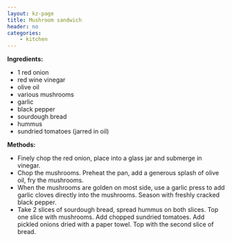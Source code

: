 ```yaml
---
layout: kz-page
title: Mushroom sandwich
header: no
categories:
    - kitchen
---
```


**Ingredients:**

* 1 red onion
* red wine vinegar
<nbsp></nbsp>
* olive oil
* various mushrooms
* garlic
* black pepper
<nbsp></nbsp>
* sourdough bread
* hummus
* sundried tomatoes (jarred in oil)

**Methods:**
* Finely chop the red onion, place into a glass jar and submerge in vinegar.
* Chop the mushrooms. Preheat the pan, add a generous splash of olive oil, fry the mushrooms.
* When the mushrooms are golden on most side, use a garlic press to add garlic cloves directly into the mushrooms. Season with freshly cracked black pepper.
* Take 2 slices of sourdough bread, spread hummus on both slices. Top one slice with mushrooms. Add chopped sundried tomatoes. Add pickled onions dried with a paper towel. Top with the second slice of bread.
